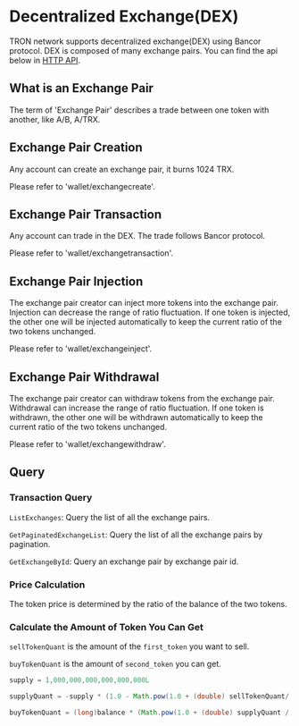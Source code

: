 # Decentralized Exchange(DEX)

TRON network supports decentralized exchange(DEX) using Bancor protocol. DEX is composed of many exchange pairs. You can find the api below in [HTTP API](../api/http.md).

## What is an Exchange Pair

The term of 'Exchange Pair' describes a trade between one token with another, like A/B, A/TRX.

## Exchange Pair Creation

Any account can create an exchange pair, it burns 1024 TRX.

Please refer to 'wallet/exchangecreate'.

## Exchange Pair Transaction

Any account can trade in the DEX. The trade follows Bancor protocol.

Please refer to 'wallet/exchangetransaction'.

## Exchange Pair Injection

The exchange pair creator can inject more tokens into the exchange pair. Injection can decrease the range of ratio fluctuation. If one token is injected, the other one will be injected automatically to keep the current ratio of the two tokens unchanged.

Please refer to 'wallet/exchangeinject'.

## Exchange Pair Withdrawal

The exchange pair creator can withdraw tokens from the exchange pair. Withdrawal can increase the range of ratio fluctuation. If one token is withdrawn, the other one will be withdrawn automatically to keep the current ratio of the two tokens unchanged.

Please refer to 'wallet/exchangewithdraw'.

## Query

### Transaction Query

`ListExchanges`: Query the list of all the exchange pairs.

`GetPaginatedExchangeList`: Query the list of all the exchange pairs by pagination.

`GetExchangeById`: Query an exchange pair by exchange pair id.

### Price Calculation

The token price is determined by the ratio of the balance of the two tokens.

### Calculate the Amount of Token You Can Get

`sellTokenQuant` is the amount of the `first_token` you want to sell.

`buyTokenQuant` is the amount of `second_token` you can get.

```java
supply = 1,000,000,000,000,000,000L

supplyQuant = -supply * (1.0 - Math.pow(1.0 + (double) sellTokenQuant/(firstTokenBalance + sellTokenQuant, 0.0005))

buyTokenQuant = (long)balance * (Math.pow(1.0 + (double) supplyQuant / supply, 2000.0) - 1.0)
```
